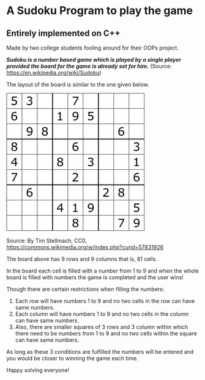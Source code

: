 # A Sudoku Program to play the game
## Entirely implemented on C++

Made by two college students fooling around for their OOPs project. 



_**Sudoku is a number based game which is played by a single player provided the board
for the game is already set for him.**_ (Source: https://en.wikipedia.org/wiki/Sudoku)

The layout of the board is similar to the one given below.

![Sudoku Board](https://github.com/bestcoder12/Sudoku_Game/blob/master/Sudoku_Puzzle.jpg)

Source: By Tim Stellmach, CC0, https://commons.wikimedia.org/w/index.php?curid=57831926

The board above has 9 rows and 9 columns that is, 81 cells.

In the board each cell is filled with a number from 1 to 9 and when the whole board is filled with numbers the game is completed and the user wins!

Though there are certain restrictions when filling the numbers:
1. Each row will have numbers 1 to 9 and no two cells in the row can have same numbers.
2. Each column will have numbers 1 to 9 and no two cells in the column can have same numbers.
3. Also, there are smaller squares of 3 rows and 3 column within which there need to be numbers from 1 to 9 and no two cells within the square can have same numbers.

As long as these 3 conditions are fulfilled the numbers will be entered and you would be closer to winning the game each time.

Happy solving everyone!
